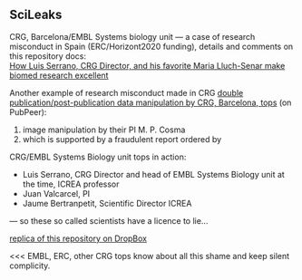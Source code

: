 ## SciLeaks

CRG, Barcelona/EMBL Systems biology unit — a case of research misconduct in Spain (ERC/Horizont2020 funding),
details and comments on this repository docs:\
[How Luis Serrano, CRG Director, and his favorite Maria Lluch-Senar make biomed research excellent](http://jwapatoo.blogspot.com)

Another example of research misconduct made in CRG [double publication/post-publication data manipulation by CRG, Barcelona, tops](https://pubpeer.com/search?q=M+P+Cosma) (on PubPeer):

1. image manipulation by their PI M. P. Cosma
2. which is supported by a fraudulent report ordered by

CRG/EMBL Systems Biology unit tops in action:

+ Luis Serrano, CRG Director and head of EMBL Systems Biology unit at the time, ICREA professor
+ Juan Valcarcel, PI
+ Jaume Bertranpetit, Scientific Director ICREA

— so these so called scientists have a licence to lie…

[replica of this repository on DropBox](https://www.dropbox.com/sh/ngnyw2x7i6f9x2z/AACDfnuY5FiPxnPxq-PP558ca?dl=0)

\<\<\< EMBL, ERC, other CRG tops know about all this shame and keep silent complicity.

